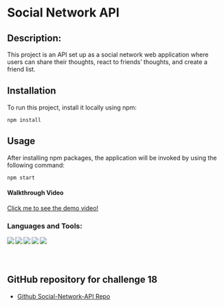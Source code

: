 # Social Network API

## Description:

This project is an API set up as a social network web application where users can share their thoughts, react to friends’ thoughts, and create a friend list.

## Installation

To run this project, install it locally using npm:

```
npm install
```

## Usage

After installing npm packages, the application will be invoked by using the following command:

```
npm start
```

#### Walkthrough Video

[Click me to see the demo video!](https://drive.google.com/file/d/1jt9ve3o8fFTonEiD43KNF6N316hqcOO2/view?usp=sharing)

### Languages and Tools:

<img align="left" src="https://img.shields.io/badge/JavaScript-323330?style=for-the-badge&logo=javascript&logoColor=F7DF1E" />

<img align="left" src="https://img.shields.io/badge/VSCode-0078D4?style=for-the-badge&logo=visual%20studio%20code&logoColor=white" />

<img align="left" src="https://img.shields.io/badge/Node.js-339933?style=for-the-badge&logo=nodedotjs&logoColor=white" />

<img align="left" src="https://img.shields.io/badge/npm-CB3837?style=for-the-badge&logo=npm&logoColor=white" />

<img align="left" src="https://img.shields.io/badge/MongoDB-%234ea94b.svg?style=for-the-badge&logo=mongodb&logoColor=white" />

# </br>

## GitHub repository for challenge 18

- [Github Social-Network-API Repo](https://github.com/joliver521/social-network-api)
